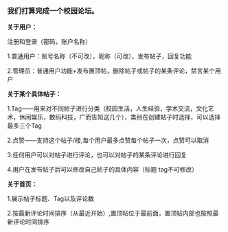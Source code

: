 ### 我们打算完成一个校园论坛。 

**关于用户：** 

注册和登录（密码，账户名称） 

1.普通用户：账号名称（不可改），昵称（可改），发布帖子，回复功能

2.管理员：普通用户功能+发布置顶帖，删除帖子或帖子的某条评论，禁言某个用户


**关于某个具体帖子：**

1.Tag——用来对不同帖子进行分类（校园生活，人生经验，学术交流，文化艺术，休闲娱乐，数码科技，广而告知这几个），类别在创建帖子时选择，可以选择最多三个Tag

2.点赞——支持这个帖子/楼,每个用户最多点赞每个帖子一次，点赞可以取消

3.任何用户可以对帖子进行评论，也可以对帖子的某条评论进行回复

4.用户在发布帖子后可以修改自己帖子的具体内容（标题 tag不可修改）

**关于首页：**

1.展示帖子标题、Tag以及评论数

2.按最新评论时间排序（从最近开始）,置顶帖位于最前面，置顶帖内部也按照最新评论时间排序
